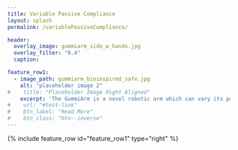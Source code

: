 ```yaml
---
title: Variable Passive Compliance
layout: splash
permalink: /variablePassiveCompliance/

header:
  overlay_image: gummiarm_side_w_hands.jpg
  overlay_filter: "0.4"
  caption:

feature_row1:
  - image_path: gummiarm_bioinspired_safe.jpg
    alt: "placeholder image 2"
#    title: "Placeholder Image Right Aligned"
    excerpt: 'The GummiArm is a novel robotic arm which can vary its passive compliance (or softness) through its agonist-antagonist actuator-tendon configuration. That is, with the ability to co-contract muscles to increase joint stiffness. A bit like you and I, in other words.<br><br> This means that it can afford exotic behaviours such as shock absorption, energy storage during motion (throwing), stiffness variation in real-time, and more.<br><br> Such features seem key to enable robots to co-exist and co-operate with people on the one hand, and to get closer to the human levels of manipulation, on the other hand, [(Vanderborght et al., 2013)](http://www.sciencedirect.com/science/article/pii/S0921889013001188).<br> <br>The technology also makes the GummiArm robust to unpredicted or unpredictable perturbations, while affording adaptability and accuracy when needed. More details on these features can be found in [(Stoelen et al., 2016)](https://www.researchgate.net/publication/303881123_Co-Exploring_Actuator_Antagonism_and_Bio-Inspired_Control_in_a_Printable_Robot_Arm).'
#    url: "#test-link"
#    btn_label: "Read More"
#    btn_class: "btn--inverse"
---
```


{% include feature_row id="feature_row1" type="right" %}
